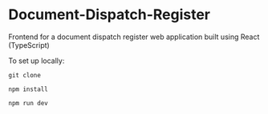 # Document-Dispatch-Register
Frontend for a document dispatch register web application built using React (TypeScript)

To set up locally:

`git clone`

`npm install`

`npm run dev`